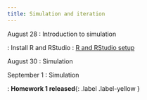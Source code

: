 ```yaml
---
title: Simulation and iteration
---
```


August 28
: Introduction to simulation

: Install R and RStudio 
  : [R and RStudio setup](https://sta279-f23.github.io/resources/software_installation/)

August 30
: Simulation

September 1
: Simulation

: **Homework 1 released**{: .label .label-yellow }